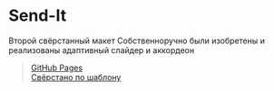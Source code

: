 # Send-It  
Второй свёрстанный макет
Собственноручно были изобретены и реализованы адаптивный слайдер и аккордеон  

>[GitHub Pages](https://zhabrov-ilya.github.io/SendIt/)  
>[Свёрстано по шаблону](https://www.figma.com/file/ewYmVOeLu0Wq9q2cyBmhVb/Лендинг-(Copy)?node-id=0%3A1)
